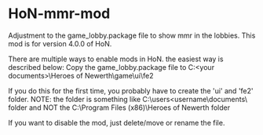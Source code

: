 # HoN-mmr-mod
Adjustment to the game_lobby.package file to show mmr in the lobbies. This mod is for version 4.0.0 of HoN.

There are multiple ways to enable mods in HoN. the easiest way is described below:
Copy the game_lobby.package file to C:\<your documents>\Heroes of Newerth\game\ui\fe2

If you do this for the first time, you probably have to create the 'ui' and 'fe2' folder.
NOTE: the <your documents> folder is something like C:\users\<username\documents\ folder and NOT the C:\Program Files (x86)\Heroes of Newerth folder

If you want to disable the mod, just delete/move or rename the file.
